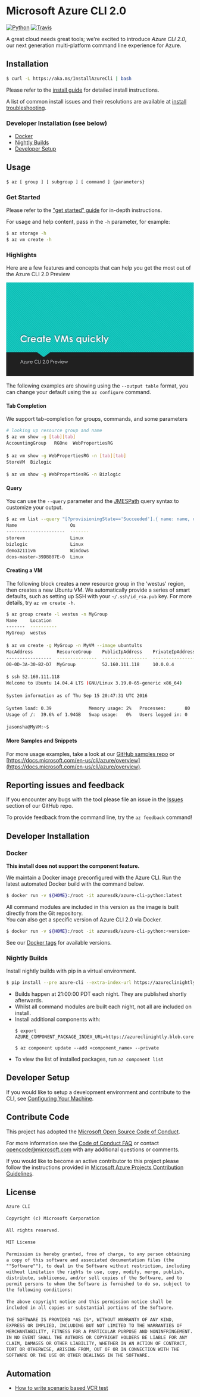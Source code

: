 # Microsoft Azure CLI 2.0

[![Python](https://img.shields.io/pypi/pyversions/azure-cli.svg?maxAge=2592000)](https://pypi.python.org/pypi/azure-cli)
[![Travis](https://travis-ci.org/Azure/azure-cli.svg?branch=master)](https://travis-ci.org/Azure/azure-cli)

A great cloud needs great tools; we're excited to introduce *Azure CLI 2.0*, our next generation multi-platform command line experience for Azure.

## Installation

```bash
$ curl -L https://aka.ms/InstallAzureCli | bash
```

Please refer to the [install guide](https://docs.microsoft.com/en-us/cli/azure/install-az-cli2) for detailed install instructions.

A list of common install issues and their resolutions are available at [install troubleshooting](https://github.com/Azure/azure-cli/blob/master/doc/install_troubleshooting.md).

### Developer Installation (see below)

- [Docker](#docker)
- [Nightly Builds](#nightly-builds)
- [Developer Setup](#developer-setup)

## Usage

```bash
$ az [ group ] [ subgroup ] [ command ] {parameters}
```

### Get Started

Please refer to the ["get started" guide](https://docs.microsoft.com/en-us/cli/azure/get-started-with-az-cli2) for in-depth instructions.

For usage and help content, pass in the `-h` parameter, for example:

```bash
$ az storage -h
$ az vm create -h
```

### Highlights

Here are a few features and concepts that can help you get the most out of the Azure CLI 2.0 Preview

![Azure CLI 2.0 Highlight Reel](doc/assets/AzBlogAnimation4.gif)

The following examples are showing using the `--output table` format, you can change your default using the `az configure` command.

#### Tab Completion

We support tab-completion for groups, commands, and some parameters

```bash
# looking up resource group and name
$ az vm show -g [tab][tab]
AccountingGroup   RGOne  WebPropertiesRG

$ az vm show -g WebPropertiesRG -n [tab][tab]
StoreVM  Bizlogic

$ az vm show -g WebPropertiesRG -n Bizlogic
```

#### Query

You can use the `--query` parameter and the [JMESPath](http://jmespath.org/) query syntax to customize your output.

```bash
$ az vm list --query "[?provisioningState=='Succeeded'].{ name: name, os: storageProfile.osDisk.osType }"
Name                    Os
----------------------  -------
storevm                 Linux
bizlogic                Linux
demo32111vm             Windows
dcos-master-39DB807E-0  Linux
```

#### Creating a VM
The following block creates a new resource group in the 'westus' region, then creates a new Ubuntu VM.  We automatically provide a series of smart defaults, such as setting up SSH with your  `~/.ssh/id_rsa.pub` key.  For more details, try `az vm create -h`.

```bash
$ az group create -l westus -n MyGroup
Name     Location
-------  ----------
MyGroup  westus

$ az vm create -g MyGroup -n MyVM --image ubuntults
MacAddress         ResourceGroup    PublicIpAddress    PrivateIpAddress
-----------------  ---------------  -----------------  ------------------
00-0D-3A-30-B2-D7  MyGroup          52.160.111.118     10.0.0.4

$ ssh 52.160.111.118
Welcome to Ubuntu 14.04.4 LTS (GNU/Linux 3.19.0-65-generic x86_64)

System information as of Thu Sep 15 20:47:31 UTC 2016

System load: 0.39              Memory usage: 2%   Processes:       80
Usage of /:  39.6% of 1.94GB   Swap usage:   0%   Users logged in: 0

jasonsha@MyVM:~$
```

#### More Samples and Snippets
For more usage examples, take a look at our [GitHub samples repo](http://github.com/Azure/azure-cli-samples) or [https://docs.microsoft.com/en-us/cli/azure/overview](https://docs.microsoft.com/en-us/cli/azure/overview).

## Reporting issues and feedback

If you encounter any bugs with the tool please file an issue in the [Issues](https://github.com/Azure/azure-cli/issues) section of our GitHub repo.

To provide feedback from the command line, try the `az feedback` command!

## Developer Installation

### Docker

**This install does not support the component feature.**

We maintain a Docker image preconfigured with the Azure CLI.  Run the latest automated Docker build with the command below.

```bash
$ docker run -v ${HOME}:/root -it azuresdk/azure-cli-python:latest
```

All command modules are included in this version as the image is built directly from the Git repository.  
You can also get a specific version of Azure CLI 2.0 via Docker.

```bash
$ docker run -v ${HOME}:/root -it azuresdk/azure-cli-python:<version>
```

See our [Docker tags](https://hub.docker.com/r/azuresdk/azure-cli-python/tags/) for available versions.

### Nightly Builds

Install nightly builds with pip in a virtual environment.

```bash
$ pip install --pre azure-cli --extra-index-url https://azureclinightly.blob.core.windows.net/packages
```

- Builds happen at 21:00:00 PDT each night. They are published shortly afterwards.
- Whilst all command modules are built each night, not all are included on install.
- Install additional components with:  
    ```
    $ export AZURE_COMPONENT_PACKAGE_INDEX_URL=https://azureclinightly.blob.core.windows.net/packages
    ```  
    ```
    $ az component update --add <component_name> --private
    ```
- To view the list of installed packages, run ``az component list``

## Developer Setup
If you would like to setup a development environment and contribute to the CLI, see 
[Configuring Your Machine](https://github.com/Azure/azure-cli/blob/master/doc/configuring_your_machine.md).

## Contribute Code

This project has adopted the [Microsoft Open Source Code of Conduct](https://opensource.microsoft.com/codeofconduct/).

For more information see the [Code of Conduct FAQ](https://opensource.microsoft.com/codeofconduct/faq/) or contact [opencode@microsoft.com](mailto:opencode@microsoft.com) with any additional questions or comments.

If you would like to become an active contributor to this project please
follow the instructions provided in [Microsoft Azure Projects Contribution Guidelines](http://azure.github.io/guidelines.html).

## License

```
Azure CLI

Copyright (c) Microsoft Corporation

All rights reserved. 

MIT License

Permission is hereby granted, free of charge, to any person obtaining a copy of this software and associated documentation files (the ""Software""), to deal in the Software without restriction, including without limitation the rights to use, copy, modify, merge, publish, distribute, sublicense, and/or sell copies of the Software, and to permit persons to whom the Software is furnished to do so, subject to the following conditions:

The above copyright notice and this permission notice shall be included in all copies or substantial portions of the Software.

THE SOFTWARE IS PROVIDED *AS IS*, WITHOUT WARRANTY OF ANY KIND, EXPRESS OR IMPLIED, INCLUDING BUT NOT LIMITED TO THE WARRANTIES OF MERCHANTABILITY, FITNESS FOR A PARTICULAR PURPOSE AND NONINFRINGEMENT. IN NO EVENT SHALL THE AUTHORS OR COPYRIGHT HOLDERS BE LIABLE FOR ANY CLAIM, DAMAGES OR OTHER LIABILITY, WHETHER IN AN ACTION OF CONTRACT, TORT OR OTHERWISE, ARISING FROM, OUT OF OR IN CONNECTION WITH THE SOFTWARE OR THE USE OR OTHER DEALINGS IN THE SOFTWARE.
```

## Automation

- [How to write scenario based VCR test](https://github.com/Azure/azure-cli/blob/master/doc/scenario_base_tests.md)